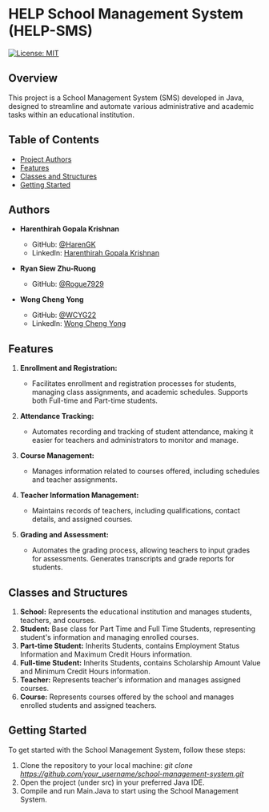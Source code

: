 # HELP School Management System (HELP-SMS)

[![License: MIT](https://img.shields.io/badge/License-MIT-blue.svg)](https://opensource.org/licenses/MIT)

## Overview

This project is a School Management System (SMS) developed in Java, designed to streamline and automate various administrative and academic tasks within an educational institution.

## Table of Contents

- [Project Authors](#authors)
- [Features](#features)
- [Classes and Structures](#classes-and-structures)
- [Getting Started](#getting-started)


## Authors

- **Harenthirah Gopala Krishnan**
  - GitHub: [@HarenGK](https://github.com/HarenGK)
  - LinkedIn: [Harenthirah Gopala Krishnan](https://www.linkedin.com/in/harengk/)
 
- **Ryan Siew Zhu-Ruong**
  - GitHub: [@Rogue7929](https://github.com/Rogue7929)

- **Wong Cheng Yong**
  - GitHub: [@WCYG22](https://github.com/WCYG22)
  - LinkedIn: [Wong Cheng Yong](https://www.linkedin.com/in/wong-cheng-yong/)


## Features

1. **Enrollment and Registration:**
   -  Facilitates enrollment and registration processes for students, managing class assignments, and academic schedules. Supports both Full-time and Part-time students.

2. **Attendance Tracking:**
   - Automates recording and tracking of student attendance, making it easier for teachers and administrators to monitor and manage.

3. **Course Management:**
   - Manages information related to courses offered, including schedules and teacher assignments.

4. **Teacher Information Management:**
   - Maintains records of teachers, including qualifications, contact details, and assigned courses.

6. **Grading and Assessment:**
   -  Automates the grading process, allowing teachers to input grades for assessments. Generates transcripts and grade reports for students.


## Classes and Structures

1. **School:**
   Represents the educational institution and manages students, teachers, and courses.
2. **Student:**
   Base class for Part Time and Full Time Students, representing student's information and managing enrolled courses.
3. **Part-time Student:**
   Inherits Students, contains Employment Status Information and Maximum Credit Hours information.
4. **Full-time Student:**
   Inherits Students, contains Scholarship Amount Value and Minimum Credit Hours information.
5. **Teacher:**
   Represents teacher's information and manages assigned courses.
6. **Course:** 
   Represents courses offered by the school and manages enrolled students and assigned teachers.


## Getting Started

To get started with the School Management System, follow these steps:

1. Clone the repository to your local machine:
_git clone https://github.com/your_username/school-management-system.git_
2. Open the project (under src) in your preferred Java IDE.
3. Compile and run Main.Java to start using the School Management System.
